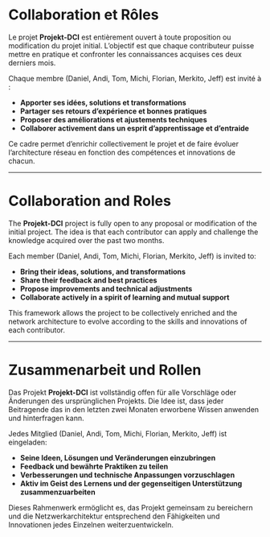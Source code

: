 # Collaboration et Rôles

Le projet **Projekt-DCI** est entièrement ouvert à toute proposition ou modification du projet initial. L’objectif est que chaque contributeur puisse mettre en pratique et confronter les connaissances acquises ces deux derniers mois.

Chaque membre (Daniel, Andi, Tom, Michi, Florian, Merkito, Jeff) est invité à :

- **Apporter ses idées, solutions et transformations**  
- **Partager ses retours d’expérience et bonnes pratiques**  
- **Proposer des améliorations et ajustements techniques**  
- **Collaborer activement dans un esprit d’apprentissage et d’entraide**

Ce cadre permet d’enrichir collectivement le projet et de faire évoluer l’architecture réseau en fonction des compétences et innovations de chacun.

---

# Collaboration and Roles

The **Projekt-DCI** project is fully open to any proposal or modification of the initial project. The idea is that each contributor can apply and challenge the knowledge acquired over the past two months.

Each member (Daniel, Andi, Tom, Michi, Florian, Merkito, Jeff) is invited to:

- **Bring their ideas, solutions, and transformations**  
- **Share their feedback and best practices**  
- **Propose improvements and technical adjustments**  
- **Collaborate actively in a spirit of learning and mutual support**

This framework allows the project to be collectively enriched and the network architecture to evolve according to the skills and innovations of each contributor.

---

# Zusammenarbeit und Rollen

Das Projekt **Projekt-DCI** ist vollständig offen für alle Vorschläge oder Änderungen des ursprünglichen Projekts. Die Idee ist, dass jeder Beitragende das in den letzten zwei Monaten erworbene Wissen anwenden und hinterfragen kann.

Jedes Mitglied (Daniel, Andi, Tom, Michi, Florian, Merkito, Jeff) ist eingeladen:

- **Seine Ideen, Lösungen und Veränderungen einzubringen**  
- **Feedback und bewährte Praktiken zu teilen**  
- **Verbesserungen und technische Anpassungen vorzuschlagen**  
- **Aktiv im Geist des Lernens und der gegenseitigen Unterstützung zusammenzuarbeiten**

Dieses Rahmenwerk ermöglicht es, das Projekt gemeinsam zu bereichern und die Netzwerkarchitektur entsprechend den Fähigkeiten und Innovationen jedes Einzelnen weiterzuentwickeln.

